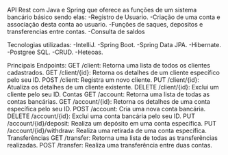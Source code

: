 API Rest com Java e Spring que oferece as funções de um sistema bancário básico sendo elas:
-Registro de Usuario.
-Criação de uma conta e associação desta conta ao usuario.
-Funções de saques, depositos e transferencias entre contas.
-Consulta de saldos

Tecnologias utilizadas:
-IntelliJ.
-Spring Boot.
-Spring Data JPA.
-Hibernate.
-Postgree SQL.
-CRUD.
-Heteoas.

Principais Endpoints:
GET /client: Retorna uma lista de todos os clientes cadastrados.
GET /client/{id}: Retorna os detalhes de um cliente específico pelo seu ID.
POST /client: Registra um novo cliente.
PUT /client/{id}: Atualiza os detalhes de um cliente existente.
DELETE /client/{id}: Exclui um cliente pelo seu ID.
Contas
GET /account: Retorna uma lista de todas as contas bancárias.
GET /account/{id}: Retorna os detalhes de uma conta específica pelo seu ID.
POST /account: Cria uma nova conta bancária.
DELETE /account/{id}: Exclui uma conta bancária pelo seu ID.
PUT /account/{id}/deposit: Realiza um depósito em uma conta específica.
PUT /account/{id}/withdraw: Realiza uma retirada de uma conta específica.
Transferências
GET /transfer: Retorna uma lista de todas as transferências realizadas.
POST /transfer: Realiza uma transferência entre duas contas.
